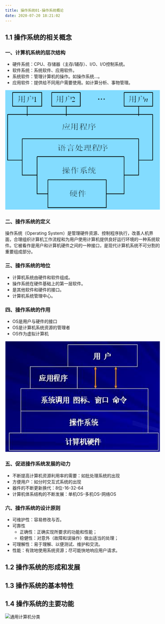 ```yaml
---
title: 操作系统01-操作系统概论
date: 2020-07-20 18:21:02
---
```


## 1.1 操作系统的相关概念

### 一、计算机系统的层次结构

- 硬件系统：CPU、存储器（主存/辅存）、I/O、I/O控制系统。
- 软件系统：系统软件、应用软件。
- 系统软件：管理计算机的操作。如操作系统…。
- 应用软件：提供给不同用户需要使用。如计算分析、事物管理。

![计算机系统](./操作系统01-操作系统概论/计算机系统.png)

### 二、操作系统的定义

操作系统（Operating System）是管理硬件资源、控制程序执行，改善人机界面，合理组织计算机工作流程和为用户使用计算机提供良好运行环境的一种系统软件。它被看作是用户和计算机硬件之间的一种接口，是现代计算机系统不可分割的重要组成部分。

### 三、操作系统的地位

- 计算机系统由硬件和软件组成。
- 操作系统在硬件基础上的第一层软件。
- 是其他软件和硬件的接口。
- 计算机系统管理中心。

### 四、操作系统的作用 

- OS是用户与硬件的接口
- OS是计算机系统资源的管理者
- OS作为虚拟计算机

![操作系统的作用](./操作系统01-操作系统概论/操作系统的作用.png)

### 五、促进操作系统发展的动力

- 不断提高计算机资源利用率的需要：如批处理系统的出现
- 方便用户：如分时交互式系统的出现
- 器件的不断更新换代：8位-16-32-64
- 计算机体系结构的不断发展：单机OS-多机OS-网络OS

### 六、操作系统的设计原则

- 可维护性：容易修改与否。
- 可靠性
  - 正确性：正确实现所要求的功能和性能；
  - 稳健性：对意外（故障和误操作）做出适当的处理；
- 可理解性：易于理解、以便测试、维护和交流。
- 性能：有效地使用系统资源；尽可能快地响应用户请求。

## 1.2 操作系统的形成和发展

## 1.3 操作系统的基本特性 

## 1.4 操作系统的主要功能 


![通用计算机分类](./操作系统01-操作系统概论/通用计算机分类.png)